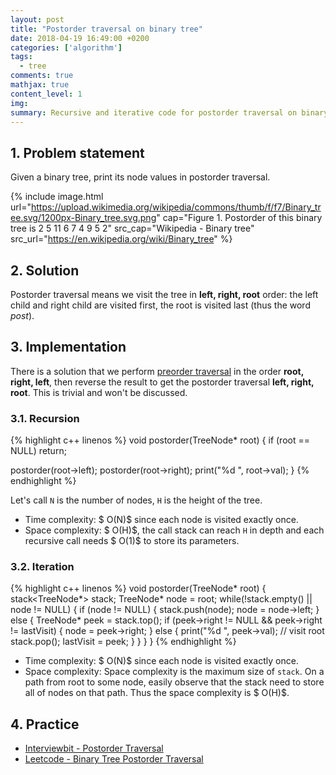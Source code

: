 ```yaml
---
layout: post
title: "Postorder traversal on binary tree"
date: 2018-04-19 16:49:00 +0200
categories: ['algorithm']
tags:
  - tree
comments: true
mathjax: true
content_level: 1
img:
summary: Recursive and iterative code for postorder traversal on binary tree, analyze time and space complexity
---
```


## **1. Problem statement**
Given a binary tree, print its node values in postorder traversal.

{% include image.html
  url="https://upload.wikimedia.org/wikipedia/commons/thumb/f/f7/Binary_tree.svg/1200px-Binary_tree.svg.png"
  cap="Figure 1. Postorder of this binary tree is 2 5 11 6 7 4 9 5 2"
  src_cap="Wikipedia - Binary tree"
  src_url="https://en.wikipedia.org/wiki/Binary_tree"
%}

## **2. Solution**

Postorder traversal means we visit the tree in **left, right, root** order: the left child and right child are visited first, the root is visited last (thus the word _post_).

## **3. Implementation**

There is a solution that we perform [preorder traversal](https://nhannguyen95.github.io/preorder-traversal-binary-tree/) in the order **root, right, left**, then reverse the result to get the postorder traversal **left, right, root**. This is trivial and won't be discussed.

### **3.1. Recursion**

{% highlight c++ linenos %}
void postorder(TreeNode* root) {
  if (root == NULL) return;

  postorder(root->left);
  postorder(root->right);
  print("%d ", root->val);
}
{% endhighlight %}

Let's call `N` is the number of nodes, `H` is the height of the tree.

* Time complexity: $ O(N)$ since each node is visited exactly once.
* Space complexity: $ O(H)$, the call stack can reach `H` in depth and each recursive call needs $ O(1)$ to store its parameters.

### **3.2. Iteration**

{% highlight c++ linenos %}
void postorder(TreeNode* root) {
  stack<TreeNode*> stack;
  TreeNode* node = root;
  while(!stack.empty() || node != NULL) {
    if (node != NULL) {
      stack.push(node);
      node = node->left;
    } else {
      TreeNode* peek = stack.top();
      if (peek->right != NULL && peek->right != lastVisit) {
        node = peek->right;
      } else {
        print("%d ", peek->val);  // visit root
        stack.pop();
        lastVisit = peek;
      }
    }
  }
}
{% endhighlight %}

* Time complexity: $ O(N)$ since each node is visited exactly once.
* Space complexity: Space complexity is the maximum size of `stack`.  On a path from root to some node, easily observe that the stack need to store all of nodes on that path. Thus the space complexity is $ O(H)$.

## **4. Practice**

* [Interviewbit - Postorder Traversal](https://www.interviewbit.com/problems/postorder-traversal/)
* [Leetcode - Binary Tree Postorder Traversal](https://leetcode.com/problems/binary-tree-postorder-traversal/)
